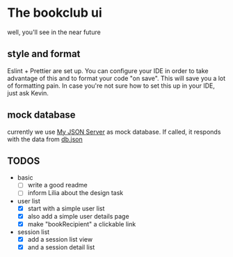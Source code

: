 # The bookclub ui
well, you'll see in the near future

## style and format
Eslint + Prettier are set up. You can configure your IDE in order to take advantage of this and to format your code "on save". This will save you a lot of formatting pain. In case you're not sure how to set this up in your IDE, just ask Kevin.

## mock database
currently we use [My JSON Server](https://my-json-server.typicode.com/) as mock database. If called, it responds with the data from [db.json](./db.json)

## TODOS
- basic
  - [ ] write a good readme
  - [ ] inform Lilia about the design task
- user list
  - [X] start with a simple user list
  - [X] also add a simple user details page
  - [X] make "bookRecipient" a clickable link
- session list
  - [X] add a session list view
  - [X] and a session detail list
